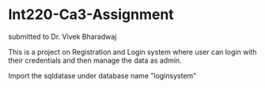 # Int220-Ca3-Assignment
submitted to Dr. Vivek Bharadwaj

This is a project on Registration and Login system where user can login with their credentials and then manage the data as admin.

Import the sqldatase under database name "loginsystem"

